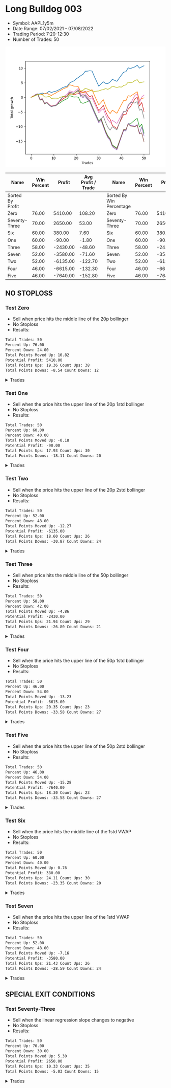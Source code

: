 # Long Bulldog 003 
- Symbol: AAPL1y5m
- Date Range: 07/02/2021 - 07/08/2022
- Trading Period: 7:20-12:30
- Number of Trades: 50

![Plot](LongBulldog003AAPL1y5m.png)

| Name | Win Percent | Profit | Avg Profit / Trade |     | Name | Win Percent | Profit | Avg Profit / Trade |
| ---- | ----------- | ------ | ------------------ | --- | ---- | ----------- | ------ | ------------------ |
| Sorted By <br> Profit | | | | | Sorted By <br> Win Percentage ||||
| Zero | 76.00 | 5410.00 | 108.20 |     | Zero | 76.00 | 5410.00 | 108.20 |
| Seventy-Three | 70.00 | 2650.00 | 53.00 |     | Seventy-Three | 70.00 | 2650.00 | 53.00 |
| Six | 60.00 | 380.00 | 7.60 |     | Six | 60.00 | 380.00 | 7.60 |
| One | 60.00 | -90.00 | -1.80 |     | One | 60.00 | -90.00 | -1.80 |
| Three | 58.00 | -2430.00 | -48.60 |     | Three | 58.00 | -2430.00 | -48.60 |
| Seven | 52.00 | -3580.00 | -71.60 |     | Seven | 52.00 | -3580.00 | -71.60 |
| Two | 52.00 | -6135.00 | -122.70 |     | Two | 52.00 | -6135.00 | -122.70 |
| Four | 46.00 | -6615.00 | -132.30 |     | Four | 46.00 | -6615.00 | -132.30 |
| Five | 46.00 | -7640.00 | -152.80 |     | Five | 46.00 | -7640.00 | -152.80 |

## NO STOPLOSS

### Test Zero
* Sell when price hits the middle line of the 20p bollinger
* No Stoploss
* Results:
```
Total Trades: 50
Percent Up: 76.00
Percent Down: 24.00
Total Points Moved Up: 10.82
Potential Profit: 5410.00
Total Points Ups: 19.36 Count Ups: 38
Total Points Downs: -8.54 Count Downs: 12
```

<details><summary>Trades</summary>

<code>In: 2021-07-12 10:50:00		Out: 2021-07-12 11:19:05		Total Position Time: 29:05		Total Move Up: 0.33		Total to Date: 0.33</code> <br />
<code>In: 2021-07-15 09:15:00		Out: 2021-07-15 09:40:20		Total Position Time: 25:20		Total Move Up: 0.52		Total to Date: 0.85</code> <br />
<code>In: 2021-07-16 12:05:00		Out: 2021-07-16 12:50:00		Total Position Time: 45:00		Total Move Up: 0.20		Total to Date: 1.05</code> <br />
<code>In: 2021-08-18 08:15:00		Out: 2021-08-18 09:19:20		Total Position Time: 64:20		Total Move Up: 0.18		Total to Date: 1.23</code> <br />
<code>In: 2021-08-26 12:15:00		Out: 2021-08-26 12:35:40		Total Position Time: 20:40		Total Move Up: 0.23		Total to Date: 1.46</code> <br />
<code>In: 2021-09-10 08:30:00		Out: 2021-09-10 10:00:10		Total Position Time: 90:10		Total Move Up: -0.23		Total to Date: 1.23</code> <br />
<code>In: 2021-09-13 10:45:00		Out: 2021-09-13 11:46:30		Total Position Time: 61:30		Total Move Up: 0.19		Total to Date: 1.42</code> <br />
<code>In: 2021-09-14 10:10:00		Out: 2021-09-14 10:52:50		Total Position Time: 42:50		Total Move Up: 0.69		Total to Date: 2.11</code> <br />
<code>In: 2021-09-14 11:10:00		Out: 2021-09-14 12:41:40		Total Position Time: 91:40		Total Move Up: -0.49		Total to Date: 1.62</code> <br />
<code>In: 2021-09-14 11:20:00		Out: 2021-09-14 12:41:40		Total Position Time: 81:40		Total Move Up: 0.31		Total to Date: 1.93</code> <br />
<code>In: 2021-09-14 11:25:00		Out: 2021-09-14 12:41:40		Total Position Time: 76:40		Total Move Up: 0.17		Total to Date: 2.10</code> <br />
<code>In: 2021-09-30 09:10:00		Out: 2021-09-30 10:05:05		Total Position Time: 55:05		Total Move Up: 0.35		Total to Date: 2.45</code> <br />
<code>In: 2021-10-21 09:10:00		Out: 2021-10-21 10:32:15		Total Position Time: 82:15		Total Move Up: 0.39		Total to Date: 2.84</code> <br />
<code>In: 2021-11-05 10:30:00		Out: 2021-11-05 11:05:50		Total Position Time: 35:50		Total Move Up: 0.50		Total to Date: 3.34</code> <br />
<code>In: 2021-11-08 09:05:00		Out: 2021-11-08 09:35:25		Total Position Time: 30:25		Total Move Up: 0.26		Total to Date: 3.60</code> <br />
<code>In: 2021-11-11 10:10:00		Out: 2021-11-11 11:08:50		Total Position Time: 58:50		Total Move Up: 0.17		Total to Date: 3.77</code> <br />
<code>In: 2021-12-29 07:20:00		Out: 2021-12-29 07:48:05		Total Position Time: 28:05		Total Move Up: 1.11		Total to Date: 4.88</code> <br />
<code>In: 2021-12-30 11:05:00		Out: 2021-12-30 11:44:40		Total Position Time: 39:40		Total Move Up: 0.42		Total to Date: 5.30</code> <br />
<code>In: 2021-12-30 11:10:00		Out: 2021-12-30 11:44:40		Total Position Time: 34:40		Total Move Up: 0.34		Total to Date: 5.64</code> <br />
<code>In: 2022-01-04 08:05:00		Out: 2022-01-04 09:22:50		Total Position Time: 77:50		Total Move Up: 0.69		Total to Date: 6.33</code> <br />
<code>In: 2022-01-04 08:25:00		Out: 2022-01-04 09:22:50		Total Position Time: 57:50		Total Move Up: 0.50		Total to Date: 6.83</code> <br />
<code>In: 2022-01-05 10:10:00		Out: 2022-01-05 11:02:20		Total Position Time: 52:20		Total Move Up: 0.60		Total to Date: 7.43</code> <br />
<code>In: 2022-01-05 11:45:00		Out: 2022-01-05 12:38:35		Total Position Time: 53:35		Total Move Up: 0.46		Total to Date: 7.89</code> <br />
<code>In: 2022-01-05 12:10:00		Out: 2022-01-05 12:38:35		Total Position Time: 28:35		Total Move Up: 1.05		Total to Date: 8.94</code> <br />
<code>In: 2022-01-13 09:20:00		Out: 2022-01-13 10:40:05		Total Position Time: 80:05		Total Move Up: 0.03		Total to Date: 8.97</code> <br />
<code>In: 2022-01-13 09:30:00		Out: 2022-01-13 10:40:05		Total Position Time: 70:05		Total Move Up: 0.16		Total to Date: 9.13</code> <br />
<code>In: 2022-01-19 07:50:00		Out: 2022-01-19 09:02:05		Total Position Time: 72:05		Total Move Up: -0.12		Total to Date: 9.01</code> <br />
<code>In: 2022-01-20 11:15:00		Out: 2022-01-20 12:50:00		Total Position Time: 95:00		Total Move Up: -1.83		Total to Date: 7.18</code> <br />
<code>In: 2022-01-20 11:30:00		Out: 2022-01-20 12:50:00		Total Position Time: 80:00		Total Move Up: -1.70		Total to Date: 5.48</code> <br />
<code>In: 2022-01-20 11:45:00		Out: 2022-01-20 12:50:00		Total Position Time: 65:00		Total Move Up: -1.68		Total to Date: 3.80</code> <br />
<code>In: 2022-01-26 12:10:00		Out: 2022-01-26 12:50:00		Total Position Time: 40:00		Total Move Up: 0.85		Total to Date: 4.65</code> <br />
<code>In: 2022-02-10 08:15:00		Out: 2022-02-10 08:46:30		Total Position Time: 31:30		Total Move Up: 0.67		Total to Date: 5.32</code> <br />
<code>In: 2022-02-10 09:50:00		Out: 2022-02-10 11:36:35		Total Position Time: 106:35		Total Move Up: -0.55		Total to Date: 4.77</code> <br />
<code>In: 2022-02-10 10:20:00		Out: 2022-02-10 11:36:35		Total Position Time: 76:35		Total Move Up: -0.06		Total to Date: 4.71</code> <br />
<code>In: 2022-02-10 10:35:00		Out: 2022-02-10 11:36:35		Total Position Time: 61:35		Total Move Up: 0.56		Total to Date: 5.27</code> <br />
<code>In: 2022-02-11 07:20:00		Out: 2022-02-11 07:36:35		Total Position Time: 16:35		Total Move Up: 0.89		Total to Date: 6.16</code> <br />
<code>In: 2022-02-11 10:40:00		Out: 2022-02-11 12:15:20		Total Position Time: 95:20		Total Move Up: -0.34		Total to Date: 5.82</code> <br />
<code>In: 2022-02-11 10:50:00		Out: 2022-02-11 12:15:20		Total Position Time: 85:20		Total Move Up: -0.34		Total to Date: 5.48</code> <br />
<code>In: 2022-02-14 11:00:00		Out: 2022-02-14 11:50:25		Total Position Time: 50:25		Total Move Up: 1.07		Total to Date: 6.55</code> <br />
<code>In: 2022-02-14 11:05:00		Out: 2022-02-14 11:50:25		Total Position Time: 45:25		Total Move Up: 1.06		Total to Date: 7.61</code> <br />
<code>In: 2022-02-14 11:10:00		Out: 2022-02-14 11:50:25		Total Position Time: 40:25		Total Move Up: 1.01		Total to Date: 8.62</code> <br />
<code>In: 2022-02-17 11:45:00		Out: 2022-02-17 12:45:50		Total Position Time: 60:50		Total Move Up: 0.16		Total to Date: 8.78</code> <br />
<code>In: 2022-02-22 11:10:00		Out: 2022-02-22 11:31:25		Total Position Time: 21:25		Total Move Up: 1.32		Total to Date: 10.10</code> <br />
<code>In: 2022-03-04 07:20:00		Out: 2022-03-04 08:45:35		Total Position Time: 85:35		Total Move Up: -0.23		Total to Date: 9.87</code> <br />
<code>In: 2022-03-11 08:35:00		Out: 2022-03-11 09:51:55		Total Position Time: 76:55		Total Move Up: 0.30		Total to Date: 10.17</code> <br />
<code>In: 2022-03-11 08:40:00		Out: 2022-03-11 09:51:55		Total Position Time: 71:55		Total Move Up: 0.28		Total to Date: 10.45</code> <br />
<code>In: 2022-03-30 12:25:00		Out: 2022-03-30 12:50:00		Total Position Time: 25:00		Total Move Up: 0.53		Total to Date: 10.98</code> <br />
<code>In: 2022-05-11 10:20:00		Out: 2022-05-11 11:44:35		Total Position Time: 84:35		Total Move Up: -0.97		Total to Date: 10.01</code> <br />
<code>In: 2022-05-19 10:15:00		Out: 2022-05-19 11:15:05		Total Position Time: 60:05		Total Move Up: 0.44		Total to Date: 10.45</code> <br />
<code>In: 2022-06-09 08:05:00		Out: 2022-06-09 08:42:30		Total Position Time: 37:30		Total Move Up: 0.37		Total to Date: 10.82</code> <br />


</details>

### Test One
* Sell when the price hits the upper line of the 20p 1std bollinger
* No Stoploss
* Results:
```
Total Trades: 50
Percent Up: 60.00
Percent Down: 40.00
Total Points Moved Up: -0.18
Potential Profit: -90.00
Total Points Ups: 17.93 Count Ups: 30
Total Points Downs: -18.11 Count Downs: 20
```

<details><summary>Trades</summary>

<code>In: 2021-07-12 10:50:00		Out: 2021-07-12 11:30:35		Total Position Time: 40:35		Total Move Up: 0.47		Total to Date: 0.47</code> <br />
<code>In: 2021-07-15 09:15:00		Out: 2021-07-15 11:20:25		Total Position Time: 125:25		Total Move Up: 0.29		Total to Date: 0.76</code> <br />
<code>In: 2021-07-16 12:05:00		Out: 2021-07-16 12:50:00		Total Position Time: 45:00		Total Move Up: 0.20		Total to Date: 0.96</code> <br />
<code>In: 2021-08-18 08:15:00		Out: 2021-08-18 11:30:55		Total Position Time: 195:55		Total Move Up: -0.08		Total to Date: 0.88</code> <br />
<code>In: 2021-08-26 12:15:00		Out: 2021-08-26 12:50:00		Total Position Time: 35:00		Total Move Up: 0.20		Total to Date: 1.08</code> <br />
<code>In: 2021-09-10 08:30:00		Out: 2021-09-10 10:20:15		Total Position Time: 110:15		Total Move Up: 0.19		Total to Date: 1.27</code> <br />
<code>In: 2021-09-13 10:45:00		Out: 2021-09-13 12:08:00		Total Position Time: 83:00		Total Move Up: 0.23		Total to Date: 1.50</code> <br />
<code>In: 2021-09-14 10:10:00		Out: 2021-09-14 12:45:30		Total Position Time: 155:30		Total Move Up: -0.55		Total to Date: 0.95</code> <br />
<code>In: 2021-09-14 11:10:00		Out: 2021-09-14 12:45:30		Total Position Time: 95:30		Total Move Up: -0.31		Total to Date: 0.64</code> <br />
<code>In: 2021-09-14 11:20:00		Out: 2021-09-14 12:45:30		Total Position Time: 85:30		Total Move Up: 0.49		Total to Date: 1.13</code> <br />
<code>In: 2021-09-14 11:25:00		Out: 2021-09-14 12:45:30		Total Position Time: 80:30		Total Move Up: 0.35		Total to Date: 1.48</code> <br />
<code>In: 2021-09-30 09:10:00		Out: 2021-09-30 10:15:50		Total Position Time: 65:50		Total Move Up: 0.52		Total to Date: 2.00</code> <br />
<code>In: 2021-10-21 09:10:00		Out: 2021-10-21 11:16:45		Total Position Time: 126:45		Total Move Up: 0.34		Total to Date: 2.34</code> <br />
<code>In: 2021-11-05 10:30:00		Out: 2021-11-05 11:47:25		Total Position Time: 77:25		Total Move Up: 0.49		Total to Date: 2.83</code> <br />
<code>In: 2021-11-08 09:05:00		Out: 2021-11-08 10:01:15		Total Position Time: 56:15		Total Move Up: 0.34		Total to Date: 3.17</code> <br />
<code>In: 2021-11-11 10:10:00		Out: 2021-11-11 11:10:50		Total Position Time: 60:50		Total Move Up: 0.28		Total to Date: 3.45</code> <br />
<code>In: 2021-12-29 07:20:00		Out: 2021-12-29 10:00:40		Total Position Time: 160:40		Total Move Up: 0.86		Total to Date: 4.31</code> <br />
<code>In: 2021-12-30 11:05:00		Out: 2021-12-30 12:50:00		Total Position Time: 105:00		Total Move Up: -0.20		Total to Date: 4.11</code> <br />
<code>In: 2021-12-30 11:10:00		Out: 2021-12-30 12:50:00		Total Position Time: 100:00		Total Move Up: -0.28		Total to Date: 3.83</code> <br />
<code>In: 2022-01-04 08:05:00		Out: 2022-01-04 11:21:00		Total Position Time: 196:00		Total Move Up: -0.03		Total to Date: 3.80</code> <br />
<code>In: 2022-01-04 08:25:00		Out: 2022-01-04 11:21:00		Total Position Time: 176:00		Total Move Up: -0.22		Total to Date: 3.58</code> <br />
<code>In: 2022-01-05 10:10:00		Out: 2022-01-05 12:50:00		Total Position Time: 160:00		Total Move Up: -1.80		Total to Date: 1.78</code> <br />
<code>In: 2022-01-05 11:45:00		Out: 2022-01-05 12:50:00		Total Position Time: 65:00		Total Move Up: -0.30		Total to Date: 1.48</code> <br />
<code>In: 2022-01-05 12:10:00		Out: 2022-01-05 12:50:00		Total Position Time: 40:00		Total Move Up: 0.29		Total to Date: 1.77</code> <br />
<code>In: 2022-01-13 09:20:00		Out: 2022-01-13 10:55:05		Total Position Time: 95:05		Total Move Up: 0.17		Total to Date: 1.94</code> <br />
<code>In: 2022-01-13 09:30:00		Out: 2022-01-13 10:55:05		Total Position Time: 85:05		Total Move Up: 0.30		Total to Date: 2.24</code> <br />
<code>In: 2022-01-19 07:50:00		Out: 2022-01-19 09:12:10		Total Position Time: 82:10		Total Move Up: 0.38		Total to Date: 2.62</code> <br />
<code>In: 2022-01-20 11:15:00		Out: 2022-01-20 12:50:00		Total Position Time: 95:00		Total Move Up: -1.83		Total to Date: 0.79</code> <br />
<code>In: 2022-01-20 11:30:00		Out: 2022-01-20 12:50:00		Total Position Time: 80:00		Total Move Up: -1.70		Total to Date: -0.91</code> <br />
<code>In: 2022-01-20 11:45:00		Out: 2022-01-20 12:50:00		Total Position Time: 65:00		Total Move Up: -1.68		Total to Date: -2.59</code> <br />
<code>In: 2022-01-26 12:10:00		Out: 2022-01-26 12:50:00		Total Position Time: 40:00		Total Move Up: 0.85		Total to Date: -1.74</code> <br />
<code>In: 2022-02-10 08:15:00		Out: 2022-02-10 08:56:40		Total Position Time: 41:40		Total Move Up: 0.95		Total to Date: -0.79</code> <br />
<code>In: 2022-02-10 09:50:00		Out: 2022-02-10 12:50:00		Total Position Time: 180:00		Total Move Up: -2.13		Total to Date: -2.92</code> <br />
<code>In: 2022-02-10 10:20:00		Out: 2022-02-10 12:50:00		Total Position Time: 150:00		Total Move Up: -1.64		Total to Date: -4.56</code> <br />
<code>In: 2022-02-10 10:35:00		Out: 2022-02-10 12:50:00		Total Position Time: 135:00		Total Move Up: -1.02		Total to Date: -5.58</code> <br />
<code>In: 2022-02-11 07:20:00		Out: 2022-02-11 07:40:10		Total Position Time: 20:10		Total Move Up: 1.18		Total to Date: -4.40</code> <br />
<code>In: 2022-02-11 10:40:00		Out: 2022-02-11 12:50:00		Total Position Time: 130:00		Total Move Up: -0.53		Total to Date: -4.93</code> <br />
<code>In: 2022-02-11 10:50:00		Out: 2022-02-11 12:50:00		Total Position Time: 120:00		Total Move Up: -0.53		Total to Date: -5.46</code> <br />
<code>In: 2022-02-14 11:00:00		Out: 2022-02-14 12:13:25		Total Position Time: 73:25		Total Move Up: 1.49		Total to Date: -3.97</code> <br />
<code>In: 2022-02-14 11:05:00		Out: 2022-02-14 12:13:25		Total Position Time: 68:25		Total Move Up: 1.48		Total to Date: -2.49</code> <br />
<code>In: 2022-02-14 11:10:00		Out: 2022-02-14 12:13:25		Total Position Time: 63:25		Total Move Up: 1.43		Total to Date: -1.06</code> <br />
<code>In: 2022-02-17 11:45:00		Out: 2022-02-17 12:50:00		Total Position Time: 65:00		Total Move Up: -0.11		Total to Date: -1.17</code> <br />
<code>In: 2022-02-22 11:10:00		Out: 2022-02-22 11:50:05		Total Position Time: 40:05		Total Move Up: 1.73		Total to Date: 0.56</code> <br />
<code>In: 2022-03-04 07:20:00		Out: 2022-03-04 09:09:35		Total Position Time: 109:35		Total Move Up: -0.18		Total to Date: 0.38</code> <br />
<code>In: 2022-03-11 08:35:00		Out: 2022-03-11 10:02:25		Total Position Time: 87:25		Total Move Up: 0.52		Total to Date: 0.90</code> <br />
<code>In: 2022-03-11 08:40:00		Out: 2022-03-11 10:02:25		Total Position Time: 82:25		Total Move Up: 0.50		Total to Date: 1.40</code> <br />
<code>In: 2022-03-30 12:25:00		Out: 2022-03-30 12:50:00		Total Position Time: 25:00		Total Move Up: 0.53		Total to Date: 1.93</code> <br />
<code>In: 2022-05-11 10:20:00		Out: 2022-05-11 12:50:00		Total Position Time: 150:00		Total Move Up: -2.99		Total to Date: -1.06</code> <br />
<code>In: 2022-05-19 10:15:00		Out: 2022-05-19 11:31:40		Total Position Time: 76:40		Total Move Up: 0.66		Total to Date: -0.40</code> <br />
<code>In: 2022-06-09 08:05:00		Out: 2022-06-09 09:51:40		Total Position Time: 106:40		Total Move Up: 0.22		Total to Date: -0.18</code> <br />


</details>

### Test Two
* Sell when the price hits the upper line of the 20p 2std bollinger
* No Stoploss
* Results:
```
Total Trades: 50
Percent Up: 52.00
Percent Down: 48.00
Total Points Moved Up: -12.27
Potential Profit: -6135.00
Total Points Ups: 18.60 Count Ups: 26
Total Points Downs: -30.87 Count Downs: 24
```

<details><summary>Trades</summary>

<code>In: 2021-07-12 10:50:00		Out: 2021-07-12 12:50:00		Total Position Time: 120:00		Total Move Up: 0.28		Total to Date: 0.28</code> <br />
<code>In: 2021-07-15 09:15:00		Out: 2021-07-15 12:00:45		Total Position Time: 165:45		Total Move Up: 0.43		Total to Date: 0.71</code> <br />
<code>In: 2021-07-16 12:05:00		Out: 2021-07-16 12:50:00		Total Position Time: 45:00		Total Move Up: 0.20		Total to Date: 0.91</code> <br />
<code>In: 2021-08-18 08:15:00		Out: 2021-08-18 12:50:00		Total Position Time: 275:00		Total Move Up: -1.86		Total to Date: -0.95</code> <br />
<code>In: 2021-08-26 12:15:00		Out: 2021-08-26 12:50:00		Total Position Time: 35:00		Total Move Up: 0.20		Total to Date: -0.75</code> <br />
<code>In: 2021-09-10 08:30:00		Out: 2021-09-10 12:50:00		Total Position Time: 260:00		Total Move Up: -1.50		Total to Date: -2.25</code> <br />
<code>In: 2021-09-13 10:45:00		Out: 2021-09-13 12:08:45		Total Position Time: 83:45		Total Move Up: 0.37		Total to Date: -1.88</code> <br />
<code>In: 2021-09-14 10:10:00		Out: 2021-09-14 12:50:00		Total Position Time: 160:00		Total Move Up: -0.79		Total to Date: -2.67</code> <br />
<code>In: 2021-09-14 11:10:00		Out: 2021-09-14 12:50:00		Total Position Time: 100:00		Total Move Up: -0.55		Total to Date: -3.22</code> <br />
<code>In: 2021-09-14 11:20:00		Out: 2021-09-14 12:50:00		Total Position Time: 90:00		Total Move Up: 0.25		Total to Date: -2.97</code> <br />
<code>In: 2021-09-14 11:25:00		Out: 2021-09-14 12:50:00		Total Position Time: 85:00		Total Move Up: 0.11		Total to Date: -2.86</code> <br />
<code>In: 2021-09-30 09:10:00		Out: 2021-09-30 10:54:30		Total Position Time: 104:30		Total Move Up: 0.62		Total to Date: -2.24</code> <br />
<code>In: 2021-10-21 09:10:00		Out: 2021-10-21 11:26:10		Total Position Time: 136:10		Total Move Up: 0.42		Total to Date: -1.82</code> <br />
<code>In: 2021-11-05 10:30:00		Out: 2021-11-05 12:09:00		Total Position Time: 99:00		Total Move Up: 0.60		Total to Date: -1.22</code> <br />
<code>In: 2021-11-08 09:05:00		Out: 2021-11-08 10:07:55		Total Position Time: 62:55		Total Move Up: 0.40		Total to Date: -0.82</code> <br />
<code>In: 2021-11-11 10:10:00		Out: 2021-11-11 11:35:10		Total Position Time: 85:10		Total Move Up: 0.37		Total to Date: -0.45</code> <br />
<code>In: 2021-12-29 07:20:00		Out: 2021-12-29 11:26:40		Total Position Time: 246:40		Total Move Up: 1.02		Total to Date: 0.57</code> <br />
<code>In: 2021-12-30 11:05:00		Out: 2021-12-30 12:50:00		Total Position Time: 105:00		Total Move Up: -0.20		Total to Date: 0.37</code> <br />
<code>In: 2021-12-30 11:10:00		Out: 2021-12-30 12:50:00		Total Position Time: 100:00		Total Move Up: -0.28		Total to Date: 0.09</code> <br />
<code>In: 2022-01-04 08:05:00		Out: 2022-01-04 11:32:10		Total Position Time: 207:10		Total Move Up: 0.07		Total to Date: 0.16</code> <br />
<code>In: 2022-01-04 08:25:00		Out: 2022-01-04 11:32:10		Total Position Time: 187:10		Total Move Up: -0.12		Total to Date: 0.04</code> <br />
<code>In: 2022-01-05 10:10:00		Out: 2022-01-05 12:50:00		Total Position Time: 160:00		Total Move Up: -1.80		Total to Date: -1.76</code> <br />
<code>In: 2022-01-05 11:45:00		Out: 2022-01-05 12:50:00		Total Position Time: 65:00		Total Move Up: -0.30		Total to Date: -2.06</code> <br />
<code>In: 2022-01-05 12:10:00		Out: 2022-01-05 12:50:00		Total Position Time: 40:00		Total Move Up: 0.29		Total to Date: -1.77</code> <br />
<code>In: 2022-01-13 09:20:00		Out: 2022-01-13 11:01:30		Total Position Time: 101:30		Total Move Up: 0.30		Total to Date: -1.47</code> <br />
<code>In: 2022-01-13 09:30:00		Out: 2022-01-13 11:01:30		Total Position Time: 91:30		Total Move Up: 0.43		Total to Date: -1.04</code> <br />
<code>In: 2022-01-19 07:50:00		Out: 2022-01-19 12:50:00		Total Position Time: 300:00		Total Move Up: -1.85		Total to Date: -2.89</code> <br />
<code>In: 2022-01-20 11:15:00		Out: 2022-01-20 12:50:00		Total Position Time: 95:00		Total Move Up: -1.83		Total to Date: -4.72</code> <br />
<code>In: 2022-01-20 11:30:00		Out: 2022-01-20 12:50:00		Total Position Time: 80:00		Total Move Up: -1.70		Total to Date: -6.42</code> <br />
<code>In: 2022-01-20 11:45:00		Out: 2022-01-20 12:50:00		Total Position Time: 65:00		Total Move Up: -1.68		Total to Date: -8.10</code> <br />
<code>In: 2022-01-26 12:10:00		Out: 2022-01-26 12:50:00		Total Position Time: 40:00		Total Move Up: 0.85		Total to Date: -7.25</code> <br />
<code>In: 2022-02-10 08:15:00		Out: 2022-02-10 12:50:00		Total Position Time: 275:00		Total Move Up: -2.15		Total to Date: -9.40</code> <br />
<code>In: 2022-02-10 09:50:00		Out: 2022-02-10 12:50:00		Total Position Time: 180:00		Total Move Up: -2.13		Total to Date: -11.53</code> <br />
<code>In: 2022-02-10 10:20:00		Out: 2022-02-10 12:50:00		Total Position Time: 150:00		Total Move Up: -1.64		Total to Date: -13.17</code> <br />
<code>In: 2022-02-10 10:35:00		Out: 2022-02-10 12:50:00		Total Position Time: 135:00		Total Move Up: -1.02		Total to Date: -14.19</code> <br />
<code>In: 2022-02-11 07:20:00		Out: 2022-02-11 12:50:00		Total Position Time: 330:00		Total Move Up: -2.14		Total to Date: -16.33</code> <br />
<code>In: 2022-02-11 10:40:00		Out: 2022-02-11 12:50:00		Total Position Time: 130:00		Total Move Up: -0.53		Total to Date: -16.86</code> <br />
<code>In: 2022-02-11 10:50:00		Out: 2022-02-11 12:50:00		Total Position Time: 120:00		Total Move Up: -0.53		Total to Date: -17.39</code> <br />
<code>In: 2022-02-14 11:00:00		Out: 2022-02-14 12:24:00		Total Position Time: 84:00		Total Move Up: 2.12		Total to Date: -15.27</code> <br />
<code>In: 2022-02-14 11:05:00		Out: 2022-02-14 12:24:00		Total Position Time: 79:00		Total Move Up: 2.11		Total to Date: -13.16</code> <br />
<code>In: 2022-02-14 11:10:00		Out: 2022-02-14 12:24:00		Total Position Time: 74:00		Total Move Up: 2.06		Total to Date: -11.10</code> <br />
<code>In: 2022-02-17 11:45:00		Out: 2022-02-17 12:50:00		Total Position Time: 65:00		Total Move Up: -0.11		Total to Date: -11.21</code> <br />
<code>In: 2022-02-22 11:10:00		Out: 2022-02-22 11:57:40		Total Position Time: 47:40		Total Move Up: 2.16		Total to Date: -9.05</code> <br />
<code>In: 2022-03-04 07:20:00		Out: 2022-03-04 09:11:05		Total Position Time: 111:05		Total Move Up: -0.06		Total to Date: -9.11</code> <br />
<code>In: 2022-03-11 08:35:00		Out: 2022-03-11 10:05:40		Total Position Time: 90:40		Total Move Up: 0.70		Total to Date: -8.41</code> <br />
<code>In: 2022-03-11 08:40:00		Out: 2022-03-11 10:05:40		Total Position Time: 85:40		Total Move Up: 0.68		Total to Date: -7.73</code> <br />
<code>In: 2022-03-30 12:25:00		Out: 2022-03-30 12:50:00		Total Position Time: 25:00		Total Move Up: 0.53		Total to Date: -7.20</code> <br />
<code>In: 2022-05-11 10:20:00		Out: 2022-05-11 12:50:00		Total Position Time: 150:00		Total Move Up: -2.99		Total to Date: -10.19</code> <br />
<code>In: 2022-05-19 10:15:00		Out: 2022-05-19 11:37:40		Total Position Time: 82:40		Total Move Up: 1.03		Total to Date: -9.16</code> <br />
<code>In: 2022-06-09 08:05:00		Out: 2022-06-09 12:50:00		Total Position Time: 285:00		Total Move Up: -3.11		Total to Date: -12.27</code> <br />


</details>

### Test Three
* Sell when price hits the middle line of the 50p bollinger
* No Stoploss
* Results:
```
Total Trades: 50
Percent Up: 58.00
Percent Down: 42.00
Total Points Moved Up: -4.86
Potential Profit: -2430.00
Total Points Ups: 21.94 Count Ups: 29
Total Points Downs: -26.80 Count Downs: 21
```

<details><summary>Trades</summary>

<code>In: 2021-07-12 10:50:00		Out: 2021-07-12 11:30:35		Total Position Time: 40:35		Total Move Up: 0.47		Total to Date: 0.47</code> <br />
<code>In: 2021-07-15 09:15:00		Out: 2021-07-15 11:57:05		Total Position Time: 162:05		Total Move Up: 0.30		Total to Date: 0.77</code> <br />
<code>In: 2021-07-16 12:05:00		Out: 2021-07-16 12:50:00		Total Position Time: 45:00		Total Move Up: 0.20		Total to Date: 0.97</code> <br />
<code>In: 2021-08-18 08:15:00		Out: 2021-08-18 12:50:00		Total Position Time: 275:00		Total Move Up: -1.86		Total to Date: -0.89</code> <br />
<code>In: 2021-08-26 12:15:00		Out: 2021-08-26 12:50:00		Total Position Time: 35:00		Total Move Up: 0.20		Total to Date: -0.69</code> <br />
<code>In: 2021-09-10 08:30:00		Out: 2021-09-10 12:50:00		Total Position Time: 260:00		Total Move Up: -1.50		Total to Date: -2.19</code> <br />
<code>In: 2021-09-13 10:45:00		Out: 2021-09-13 12:10:20		Total Position Time: 85:20		Total Move Up: 0.54		Total to Date: -1.65</code> <br />
<code>In: 2021-09-14 10:10:00		Out: 2021-09-14 12:50:00		Total Position Time: 160:00		Total Move Up: -0.79		Total to Date: -2.44</code> <br />
<code>In: 2021-09-14 11:10:00		Out: 2021-09-14 12:50:00		Total Position Time: 100:00		Total Move Up: -0.55		Total to Date: -2.99</code> <br />
<code>In: 2021-09-14 11:20:00		Out: 2021-09-14 12:50:00		Total Position Time: 90:00		Total Move Up: 0.25		Total to Date: -2.74</code> <br />
<code>In: 2021-09-14 11:25:00		Out: 2021-09-14 12:50:00		Total Position Time: 85:00		Total Move Up: 0.11		Total to Date: -2.63</code> <br />
<code>In: 2021-09-30 09:10:00		Out: 2021-09-30 11:00:45		Total Position Time: 110:45		Total Move Up: 0.78		Total to Date: -1.85</code> <br />
<code>In: 2021-10-21 09:10:00		Out: 2021-10-21 11:32:50		Total Position Time: 142:50		Total Move Up: 0.62		Total to Date: -1.23</code> <br />
<code>In: 2021-11-05 10:30:00		Out: 2021-11-05 12:13:40		Total Position Time: 103:40		Total Move Up: 0.62		Total to Date: -0.61</code> <br />
<code>In: 2021-11-08 09:05:00		Out: 2021-11-08 10:12:05		Total Position Time: 67:05		Total Move Up: 0.50		Total to Date: -0.11</code> <br />
<code>In: 2021-11-11 10:10:00		Out: 2021-11-11 11:35:20		Total Position Time: 85:20		Total Move Up: 0.40		Total to Date: 0.29</code> <br />
<code>In: 2021-12-29 07:20:00		Out: 2021-12-29 07:43:25		Total Position Time: 23:25		Total Move Up: 1.06		Total to Date: 1.35</code> <br />
<code>In: 2021-12-30 11:05:00		Out: 2021-12-30 12:50:00		Total Position Time: 105:00		Total Move Up: -0.20		Total to Date: 1.15</code> <br />
<code>In: 2021-12-30 11:10:00		Out: 2021-12-30 12:50:00		Total Position Time: 100:00		Total Move Up: -0.28		Total to Date: 0.87</code> <br />
<code>In: 2022-01-04 08:05:00		Out: 2022-01-04 11:46:50		Total Position Time: 221:50		Total Move Up: 0.28		Total to Date: 1.15</code> <br />
<code>In: 2022-01-04 08:25:00		Out: 2022-01-04 11:46:50		Total Position Time: 201:50		Total Move Up: 0.09		Total to Date: 1.24</code> <br />
<code>In: 2022-01-05 10:10:00		Out: 2022-01-05 11:02:30		Total Position Time: 52:30		Total Move Up: 0.81		Total to Date: 2.05</code> <br />
<code>In: 2022-01-05 11:45:00		Out: 2022-01-05 12:50:00		Total Position Time: 65:00		Total Move Up: -0.30		Total to Date: 1.75</code> <br />
<code>In: 2022-01-05 12:10:00		Out: 2022-01-05 12:50:00		Total Position Time: 40:00		Total Move Up: 0.29		Total to Date: 2.04</code> <br />
<code>In: 2022-01-13 09:20:00		Out: 2022-01-13 12:50:00		Total Position Time: 210:00		Total Move Up: -1.02		Total to Date: 1.02</code> <br />
<code>In: 2022-01-13 09:30:00		Out: 2022-01-13 12:50:00		Total Position Time: 200:00		Total Move Up: -0.89		Total to Date: 0.13</code> <br />
<code>In: 2022-01-19 07:50:00		Out: 2022-01-19 10:11:35		Total Position Time: 141:35		Total Move Up: 0.50		Total to Date: 0.63</code> <br />
<code>In: 2022-01-20 11:15:00		Out: 2022-01-20 12:50:00		Total Position Time: 95:00		Total Move Up: -1.83		Total to Date: -1.20</code> <br />
<code>In: 2022-01-20 11:30:00		Out: 2022-01-20 12:50:00		Total Position Time: 80:00		Total Move Up: -1.70		Total to Date: -2.90</code> <br />
<code>In: 2022-01-20 11:45:00		Out: 2022-01-20 12:50:00		Total Position Time: 65:00		Total Move Up: -1.68		Total to Date: -4.58</code> <br />
<code>In: 2022-01-26 12:10:00		Out: 2022-01-26 12:50:00		Total Position Time: 40:00		Total Move Up: 0.85		Total to Date: -3.73</code> <br />
<code>In: 2022-02-10 08:15:00		Out: 2022-02-10 09:23:25		Total Position Time: 68:25		Total Move Up: 1.02		Total to Date: -2.71</code> <br />
<code>In: 2022-02-10 09:50:00		Out: 2022-02-10 12:50:00		Total Position Time: 180:00		Total Move Up: -2.13		Total to Date: -4.84</code> <br />
<code>In: 2022-02-10 10:20:00		Out: 2022-02-10 12:50:00		Total Position Time: 150:00		Total Move Up: -1.64		Total to Date: -6.48</code> <br />
<code>In: 2022-02-10 10:35:00		Out: 2022-02-10 12:50:00		Total Position Time: 135:00		Total Move Up: -1.02		Total to Date: -7.50</code> <br />
<code>In: 2022-02-11 07:20:00		Out: 2022-02-11 12:50:00		Total Position Time: 330:00		Total Move Up: -2.14		Total to Date: -9.64</code> <br />
<code>In: 2022-02-11 10:40:00		Out: 2022-02-11 12:50:00		Total Position Time: 130:00		Total Move Up: -0.53		Total to Date: -10.17</code> <br />
<code>In: 2022-02-11 10:50:00		Out: 2022-02-11 12:50:00		Total Position Time: 120:00		Total Move Up: -0.53		Total to Date: -10.70</code> <br />
<code>In: 2022-02-14 11:00:00		Out: 2022-02-14 11:51:40		Total Position Time: 51:40		Total Move Up: 1.65		Total to Date: -9.05</code> <br />
<code>In: 2022-02-14 11:05:00		Out: 2022-02-14 11:51:40		Total Position Time: 46:40		Total Move Up: 1.64		Total to Date: -7.41</code> <br />
<code>In: 2022-02-14 11:10:00		Out: 2022-02-14 11:51:40		Total Position Time: 41:40		Total Move Up: 1.59		Total to Date: -5.82</code> <br />
<code>In: 2022-02-17 11:45:00		Out: 2022-02-17 12:50:00		Total Position Time: 65:00		Total Move Up: -0.11		Total to Date: -5.93</code> <br />
<code>In: 2022-02-22 11:10:00		Out: 2022-02-22 11:50:15		Total Position Time: 40:15		Total Move Up: 1.91		Total to Date: -4.02</code> <br />
<code>In: 2022-03-04 07:20:00		Out: 2022-03-04 09:57:55		Total Position Time: 157:55		Total Move Up: 0.79		Total to Date: -3.23</code> <br />
<code>In: 2022-03-11 08:35:00		Out: 2022-03-11 10:26:00		Total Position Time: 111:00		Total Move Up: 1.37		Total to Date: -1.86</code> <br />
<code>In: 2022-03-11 08:40:00		Out: 2022-03-11 10:26:00		Total Position Time: 106:00		Total Move Up: 1.35		Total to Date: -0.51</code> <br />
<code>In: 2022-03-30 12:25:00		Out: 2022-03-30 12:50:00		Total Position Time: 25:00		Total Move Up: 0.53		Total to Date: 0.02</code> <br />
<code>In: 2022-05-11 10:20:00		Out: 2022-05-11 12:50:00		Total Position Time: 150:00		Total Move Up: -2.99		Total to Date: -2.97</code> <br />
<code>In: 2022-05-19 10:15:00		Out: 2022-05-19 11:37:50		Total Position Time: 82:50		Total Move Up: 1.22		Total to Date: -1.75</code> <br />
<code>In: 2022-06-09 08:05:00		Out: 2022-06-09 12:50:00		Total Position Time: 285:00		Total Move Up: -3.11		Total to Date: -4.86</code> <br />


</details>

### Test Four
* Sell when the price hits the upper line of the 50p 1std bollinger
* No Stoploss
* Results:
```
Total Trades: 50
Percent Up: 46.00
Percent Down: 54.00
Total Points Moved Up: -13.23
Potential Profit: -6615.00
Total Points Ups: 20.35 Count Ups: 23
Total Points Downs: -33.58 Count Downs: 27
```

<details><summary>Trades</summary>

<code>In: 2021-07-12 10:50:00		Out: 2021-07-12 12:50:00		Total Position Time: 120:00		Total Move Up: 0.28		Total to Date: 0.28</code> <br />
<code>In: 2021-07-15 09:15:00		Out: 2021-07-15 12:30:35		Total Position Time: 195:35		Total Move Up: 0.59		Total to Date: 0.87</code> <br />
<code>In: 2021-07-16 12:05:00		Out: 2021-07-16 12:50:00		Total Position Time: 45:00		Total Move Up: 0.20		Total to Date: 1.07</code> <br />
<code>In: 2021-08-18 08:15:00		Out: 2021-08-18 12:50:00		Total Position Time: 275:00		Total Move Up: -1.86		Total to Date: -0.79</code> <br />
<code>In: 2021-08-26 12:15:00		Out: 2021-08-26 12:50:00		Total Position Time: 35:00		Total Move Up: 0.20		Total to Date: -0.59</code> <br />
<code>In: 2021-09-10 08:30:00		Out: 2021-09-10 12:50:00		Total Position Time: 260:00		Total Move Up: -1.50		Total to Date: -2.09</code> <br />
<code>In: 2021-09-13 10:45:00		Out: 2021-09-13 12:50:00		Total Position Time: 125:00		Total Move Up: 0.22		Total to Date: -1.87</code> <br />
<code>In: 2021-09-14 10:10:00		Out: 2021-09-14 12:50:00		Total Position Time: 160:00		Total Move Up: -0.79		Total to Date: -2.66</code> <br />
<code>In: 2021-09-14 11:10:00		Out: 2021-09-14 12:50:00		Total Position Time: 100:00		Total Move Up: -0.55		Total to Date: -3.21</code> <br />
<code>In: 2021-09-14 11:20:00		Out: 2021-09-14 12:50:00		Total Position Time: 90:00		Total Move Up: 0.25		Total to Date: -2.96</code> <br />
<code>In: 2021-09-14 11:25:00		Out: 2021-09-14 12:50:00		Total Position Time: 85:00		Total Move Up: 0.11		Total to Date: -2.85</code> <br />
<code>In: 2021-09-30 09:10:00		Out: 2021-09-30 11:33:10		Total Position Time: 143:10		Total Move Up: 1.14		Total to Date: -1.71</code> <br />
<code>In: 2021-10-21 09:10:00		Out: 2021-10-21 12:01:20		Total Position Time: 171:20		Total Move Up: 0.94		Total to Date: -0.77</code> <br />
<code>In: 2021-11-05 10:30:00		Out: 2021-11-05 12:31:45		Total Position Time: 121:45		Total Move Up: 0.84		Total to Date: 0.07</code> <br />
<code>In: 2021-11-08 09:05:00		Out: 2021-11-08 12:50:00		Total Position Time: 225:00		Total Move Up: 0.10		Total to Date: 0.17</code> <br />
<code>In: 2021-11-11 10:10:00		Out: 2021-11-11 12:50:00		Total Position Time: 160:00		Total Move Up: 0.24		Total to Date: 0.41</code> <br />
<code>In: 2021-12-29 07:20:00		Out: 2021-12-29 07:54:55		Total Position Time: 34:55		Total Move Up: 1.41		Total to Date: 1.82</code> <br />
<code>In: 2021-12-30 11:05:00		Out: 2021-12-30 12:50:00		Total Position Time: 105:00		Total Move Up: -0.20		Total to Date: 1.62</code> <br />
<code>In: 2021-12-30 11:10:00		Out: 2021-12-30 12:50:00		Total Position Time: 100:00		Total Move Up: -0.28		Total to Date: 1.34</code> <br />
<code>In: 2022-01-04 08:05:00		Out: 2022-01-04 12:05:05		Total Position Time: 240:05		Total Move Up: 0.46		Total to Date: 1.80</code> <br />
<code>In: 2022-01-04 08:25:00		Out: 2022-01-04 12:05:05		Total Position Time: 220:05		Total Move Up: 0.27		Total to Date: 2.07</code> <br />
<code>In: 2022-01-05 10:10:00		Out: 2022-01-05 12:50:00		Total Position Time: 160:00		Total Move Up: -1.80		Total to Date: 0.27</code> <br />
<code>In: 2022-01-05 11:45:00		Out: 2022-01-05 12:50:00		Total Position Time: 65:00		Total Move Up: -0.30		Total to Date: -0.03</code> <br />
<code>In: 2022-01-05 12:10:00		Out: 2022-01-05 12:50:00		Total Position Time: 40:00		Total Move Up: 0.29		Total to Date: 0.26</code> <br />
<code>In: 2022-01-13 09:20:00		Out: 2022-01-13 12:50:00		Total Position Time: 210:00		Total Move Up: -1.02		Total to Date: -0.76</code> <br />
<code>In: 2022-01-13 09:30:00		Out: 2022-01-13 12:50:00		Total Position Time: 200:00		Total Move Up: -0.89		Total to Date: -1.65</code> <br />
<code>In: 2022-01-19 07:50:00		Out: 2022-01-19 12:50:00		Total Position Time: 300:00		Total Move Up: -1.85		Total to Date: -3.50</code> <br />
<code>In: 2022-01-20 11:15:00		Out: 2022-01-20 12:50:00		Total Position Time: 95:00		Total Move Up: -1.83		Total to Date: -5.33</code> <br />
<code>In: 2022-01-20 11:30:00		Out: 2022-01-20 12:50:00		Total Position Time: 80:00		Total Move Up: -1.70		Total to Date: -7.03</code> <br />
<code>In: 2022-01-20 11:45:00		Out: 2022-01-20 12:50:00		Total Position Time: 65:00		Total Move Up: -1.68		Total to Date: -8.71</code> <br />
<code>In: 2022-01-26 12:10:00		Out: 2022-01-26 12:50:00		Total Position Time: 40:00		Total Move Up: 0.85		Total to Date: -7.86</code> <br />
<code>In: 2022-02-10 08:15:00		Out: 2022-02-10 12:50:00		Total Position Time: 275:00		Total Move Up: -2.15		Total to Date: -10.01</code> <br />
<code>In: 2022-02-10 09:50:00		Out: 2022-02-10 12:50:00		Total Position Time: 180:00		Total Move Up: -2.13		Total to Date: -12.14</code> <br />
<code>In: 2022-02-10 10:20:00		Out: 2022-02-10 12:50:00		Total Position Time: 150:00		Total Move Up: -1.64		Total to Date: -13.78</code> <br />
<code>In: 2022-02-10 10:35:00		Out: 2022-02-10 12:50:00		Total Position Time: 135:00		Total Move Up: -1.02		Total to Date: -14.80</code> <br />
<code>In: 2022-02-11 07:20:00		Out: 2022-02-11 12:50:00		Total Position Time: 330:00		Total Move Up: -2.14		Total to Date: -16.94</code> <br />
<code>In: 2022-02-11 10:40:00		Out: 2022-02-11 12:50:00		Total Position Time: 130:00		Total Move Up: -0.53		Total to Date: -17.47</code> <br />
<code>In: 2022-02-11 10:50:00		Out: 2022-02-11 12:50:00		Total Position Time: 120:00		Total Move Up: -0.53		Total to Date: -18.00</code> <br />
<code>In: 2022-02-14 11:00:00		Out: 2022-02-14 12:50:00		Total Position Time: 110:00		Total Move Up: 2.23		Total to Date: -15.77</code> <br />
<code>In: 2022-02-14 11:05:00		Out: 2022-02-14 12:50:00		Total Position Time: 105:00		Total Move Up: 2.22		Total to Date: -13.55</code> <br />
<code>In: 2022-02-14 11:10:00		Out: 2022-02-14 12:50:00		Total Position Time: 100:00		Total Move Up: 2.17		Total to Date: -11.38</code> <br />
<code>In: 2022-02-17 11:45:00		Out: 2022-02-17 12:50:00		Total Position Time: 65:00		Total Move Up: -0.11		Total to Date: -11.49</code> <br />
<code>In: 2022-02-22 11:10:00		Out: 2022-02-22 12:02:30		Total Position Time: 52:30		Total Move Up: 2.58		Total to Date: -8.91</code> <br />
<code>In: 2022-03-04 07:20:00		Out: 2022-03-04 12:50:00		Total Position Time: 330:00		Total Move Up: -0.70		Total to Date: -9.61</code> <br />
<code>In: 2022-03-11 08:35:00		Out: 2022-03-11 12:50:00		Total Position Time: 255:00		Total Move Up: -0.13		Total to Date: -9.74</code> <br />
<code>In: 2022-03-11 08:40:00		Out: 2022-03-11 12:50:00		Total Position Time: 250:00		Total Move Up: -0.15		Total to Date: -9.89</code> <br />
<code>In: 2022-03-30 12:25:00		Out: 2022-03-30 12:50:00		Total Position Time: 25:00		Total Move Up: 0.53		Total to Date: -9.36</code> <br />
<code>In: 2022-05-11 10:20:00		Out: 2022-05-11 12:50:00		Total Position Time: 150:00		Total Move Up: -2.99		Total to Date: -12.35</code> <br />
<code>In: 2022-05-19 10:15:00		Out: 2022-05-19 12:04:15		Total Position Time: 109:15		Total Move Up: 2.23		Total to Date: -10.12</code> <br />
<code>In: 2022-06-09 08:05:00		Out: 2022-06-09 12:50:00		Total Position Time: 285:00		Total Move Up: -3.11		Total to Date: -13.23</code> <br />


</details>

### Test Five
* Sell when the price hits the upper line of the 50p 2std bollinger
* No Stoploss
* Results:
```
Total Trades: 50
Percent Up: 46.00
Percent Down: 54.00
Total Points Moved Up: -15.28
Potential Profit: -7640.00
Total Points Ups: 18.30 Count Ups: 23
Total Points Downs: -33.58 Count Downs: 27
```

<details><summary>Trades</summary>

<code>In: 2021-07-12 10:50:00		Out: 2021-07-12 12:50:00		Total Position Time: 120:00		Total Move Up: 0.28		Total to Date: 0.28</code> <br />
<code>In: 2021-07-15 09:15:00		Out: 2021-07-15 12:50:00		Total Position Time: 215:00		Total Move Up: 0.67		Total to Date: 0.95</code> <br />
<code>In: 2021-07-16 12:05:00		Out: 2021-07-16 12:50:00		Total Position Time: 45:00		Total Move Up: 0.20		Total to Date: 1.15</code> <br />
<code>In: 2021-08-18 08:15:00		Out: 2021-08-18 12:50:00		Total Position Time: 275:00		Total Move Up: -1.86		Total to Date: -0.71</code> <br />
<code>In: 2021-08-26 12:15:00		Out: 2021-08-26 12:50:00		Total Position Time: 35:00		Total Move Up: 0.20		Total to Date: -0.51</code> <br />
<code>In: 2021-09-10 08:30:00		Out: 2021-09-10 12:50:00		Total Position Time: 260:00		Total Move Up: -1.50		Total to Date: -2.01</code> <br />
<code>In: 2021-09-13 10:45:00		Out: 2021-09-13 12:50:00		Total Position Time: 125:00		Total Move Up: 0.22		Total to Date: -1.79</code> <br />
<code>In: 2021-09-14 10:10:00		Out: 2021-09-14 12:50:00		Total Position Time: 160:00		Total Move Up: -0.79		Total to Date: -2.58</code> <br />
<code>In: 2021-09-14 11:10:00		Out: 2021-09-14 12:50:00		Total Position Time: 100:00		Total Move Up: -0.55		Total to Date: -3.13</code> <br />
<code>In: 2021-09-14 11:20:00		Out: 2021-09-14 12:50:00		Total Position Time: 90:00		Total Move Up: 0.25		Total to Date: -2.88</code> <br />
<code>In: 2021-09-14 11:25:00		Out: 2021-09-14 12:50:00		Total Position Time: 85:00		Total Move Up: 0.11		Total to Date: -2.77</code> <br />
<code>In: 2021-09-30 09:10:00		Out: 2021-09-30 12:50:00		Total Position Time: 220:00		Total Move Up: 0.63		Total to Date: -2.14</code> <br />
<code>In: 2021-10-21 09:10:00		Out: 2021-10-21 12:50:00		Total Position Time: 220:00		Total Move Up: 1.27		Total to Date: -0.87</code> <br />
<code>In: 2021-11-05 10:30:00		Out: 2021-11-05 12:37:10		Total Position Time: 127:10		Total Move Up: 1.08		Total to Date: 0.21</code> <br />
<code>In: 2021-11-08 09:05:00		Out: 2021-11-08 12:50:00		Total Position Time: 225:00		Total Move Up: 0.10		Total to Date: 0.31</code> <br />
<code>In: 2021-11-11 10:10:00		Out: 2021-11-11 12:50:00		Total Position Time: 160:00		Total Move Up: 0.24		Total to Date: 0.55</code> <br />
<code>In: 2021-12-29 07:20:00		Out: 2021-12-29 12:33:35		Total Position Time: 313:35		Total Move Up: 1.21		Total to Date: 1.76</code> <br />
<code>In: 2021-12-30 11:05:00		Out: 2021-12-30 12:50:00		Total Position Time: 105:00		Total Move Up: -0.20		Total to Date: 1.56</code> <br />
<code>In: 2021-12-30 11:10:00		Out: 2021-12-30 12:50:00		Total Position Time: 100:00		Total Move Up: -0.28		Total to Date: 1.28</code> <br />
<code>In: 2022-01-04 08:05:00		Out: 2022-01-04 12:11:10		Total Position Time: 246:10		Total Move Up: 0.68		Total to Date: 1.96</code> <br />
<code>In: 2022-01-04 08:25:00		Out: 2022-01-04 12:11:10		Total Position Time: 226:10		Total Move Up: 0.49		Total to Date: 2.45</code> <br />
<code>In: 2022-01-05 10:10:00		Out: 2022-01-05 12:50:00		Total Position Time: 160:00		Total Move Up: -1.80		Total to Date: 0.65</code> <br />
<code>In: 2022-01-05 11:45:00		Out: 2022-01-05 12:50:00		Total Position Time: 65:00		Total Move Up: -0.30		Total to Date: 0.35</code> <br />
<code>In: 2022-01-05 12:10:00		Out: 2022-01-05 12:50:00		Total Position Time: 40:00		Total Move Up: 0.29		Total to Date: 0.64</code> <br />
<code>In: 2022-01-13 09:20:00		Out: 2022-01-13 12:50:00		Total Position Time: 210:00		Total Move Up: -1.02		Total to Date: -0.38</code> <br />
<code>In: 2022-01-13 09:30:00		Out: 2022-01-13 12:50:00		Total Position Time: 200:00		Total Move Up: -0.89		Total to Date: -1.27</code> <br />
<code>In: 2022-01-19 07:50:00		Out: 2022-01-19 12:50:00		Total Position Time: 300:00		Total Move Up: -1.85		Total to Date: -3.12</code> <br />
<code>In: 2022-01-20 11:15:00		Out: 2022-01-20 12:50:00		Total Position Time: 95:00		Total Move Up: -1.83		Total to Date: -4.95</code> <br />
<code>In: 2022-01-20 11:30:00		Out: 2022-01-20 12:50:00		Total Position Time: 80:00		Total Move Up: -1.70		Total to Date: -6.65</code> <br />
<code>In: 2022-01-20 11:45:00		Out: 2022-01-20 12:50:00		Total Position Time: 65:00		Total Move Up: -1.68		Total to Date: -8.33</code> <br />
<code>In: 2022-01-26 12:10:00		Out: 2022-01-26 12:50:00		Total Position Time: 40:00		Total Move Up: 0.85		Total to Date: -7.48</code> <br />
<code>In: 2022-02-10 08:15:00		Out: 2022-02-10 12:50:00		Total Position Time: 275:00		Total Move Up: -2.15		Total to Date: -9.63</code> <br />
<code>In: 2022-02-10 09:50:00		Out: 2022-02-10 12:50:00		Total Position Time: 180:00		Total Move Up: -2.13		Total to Date: -11.76</code> <br />
<code>In: 2022-02-10 10:20:00		Out: 2022-02-10 12:50:00		Total Position Time: 150:00		Total Move Up: -1.64		Total to Date: -13.40</code> <br />
<code>In: 2022-02-10 10:35:00		Out: 2022-02-10 12:50:00		Total Position Time: 135:00		Total Move Up: -1.02		Total to Date: -14.42</code> <br />
<code>In: 2022-02-11 07:20:00		Out: 2022-02-11 12:50:00		Total Position Time: 330:00		Total Move Up: -2.14		Total to Date: -16.56</code> <br />
<code>In: 2022-02-11 10:40:00		Out: 2022-02-11 12:50:00		Total Position Time: 130:00		Total Move Up: -0.53		Total to Date: -17.09</code> <br />
<code>In: 2022-02-11 10:50:00		Out: 2022-02-11 12:50:00		Total Position Time: 120:00		Total Move Up: -0.53		Total to Date: -17.62</code> <br />
<code>In: 2022-02-14 11:00:00		Out: 2022-02-14 12:50:00		Total Position Time: 110:00		Total Move Up: 2.23		Total to Date: -15.39</code> <br />
<code>In: 2022-02-14 11:05:00		Out: 2022-02-14 12:50:00		Total Position Time: 105:00		Total Move Up: 2.22		Total to Date: -13.17</code> <br />
<code>In: 2022-02-14 11:10:00		Out: 2022-02-14 12:50:00		Total Position Time: 100:00		Total Move Up: 2.17		Total to Date: -11.00</code> <br />
<code>In: 2022-02-17 11:45:00		Out: 2022-02-17 12:50:00		Total Position Time: 65:00		Total Move Up: -0.11		Total to Date: -11.11</code> <br />
<code>In: 2022-02-22 11:10:00		Out: 2022-02-22 12:50:00		Total Position Time: 100:00		Total Move Up: 2.01		Total to Date: -9.10</code> <br />
<code>In: 2022-03-04 07:20:00		Out: 2022-03-04 12:50:00		Total Position Time: 330:00		Total Move Up: -0.70		Total to Date: -9.80</code> <br />
<code>In: 2022-03-11 08:35:00		Out: 2022-03-11 12:50:00		Total Position Time: 255:00		Total Move Up: -0.13		Total to Date: -9.93</code> <br />
<code>In: 2022-03-11 08:40:00		Out: 2022-03-11 12:50:00		Total Position Time: 250:00		Total Move Up: -0.15		Total to Date: -10.08</code> <br />
<code>In: 2022-03-30 12:25:00		Out: 2022-03-30 12:50:00		Total Position Time: 25:00		Total Move Up: 0.53		Total to Date: -9.55</code> <br />
<code>In: 2022-05-11 10:20:00		Out: 2022-05-11 12:50:00		Total Position Time: 150:00		Total Move Up: -2.99		Total to Date: -12.54</code> <br />
<code>In: 2022-05-19 10:15:00		Out: 2022-05-19 12:50:00		Total Position Time: 155:00		Total Move Up: 0.37		Total to Date: -12.17</code> <br />
<code>In: 2022-06-09 08:05:00		Out: 2022-06-09 12:50:00		Total Position Time: 285:00		Total Move Up: -3.11		Total to Date: -15.28</code> <br />


</details>

### Test Six
* Sell when the price hits the middle line of the 1std VWAP
* No Stoploss
* Results:
```
Total Trades: 50
Percent Up: 60.00
Percent Down: 40.00
Total Points Moved Up: 0.76
Potential Profit: 380.00
Total Points Ups: 24.11 Count Ups: 30
Total Points Downs: -23.35 Count Downs: 20
```

<details><summary>Trades</summary>

<code>In: 2021-07-12 10:50:00		Out: 2021-07-12 12:50:00		Total Position Time: 120:00		Total Move Up: 0.28		Total to Date: 0.28</code> <br />
<code>In: 2021-07-15 09:15:00		Out: 2021-07-15 12:31:05		Total Position Time: 196:05		Total Move Up: 0.75		Total to Date: 1.03</code> <br />
<code>In: 2021-07-16 12:05:00		Out: 2021-07-16 12:50:00		Total Position Time: 45:00		Total Move Up: 0.20		Total to Date: 1.23</code> <br />
<code>In: 2021-08-18 08:15:00		Out: 2021-08-18 12:50:00		Total Position Time: 275:00		Total Move Up: -1.86		Total to Date: -0.63</code> <br />
<code>In: 2021-08-26 12:15:00		Out: 2021-08-26 12:50:00		Total Position Time: 35:00		Total Move Up: 0.20		Total to Date: -0.43</code> <br />
<code>In: 2021-09-10 08:30:00		Out: 2021-09-10 12:50:00		Total Position Time: 260:00		Total Move Up: -1.50		Total to Date: -1.93</code> <br />
<code>In: 2021-09-13 10:45:00		Out: 2021-09-13 12:50:00		Total Position Time: 125:00		Total Move Up: 0.22		Total to Date: -1.71</code> <br />
<code>In: 2021-09-14 10:10:00		Out: 2021-09-14 12:50:00		Total Position Time: 160:00		Total Move Up: -0.79		Total to Date: -2.50</code> <br />
<code>In: 2021-09-14 11:10:00		Out: 2021-09-14 12:50:00		Total Position Time: 100:00		Total Move Up: -0.55		Total to Date: -3.05</code> <br />
<code>In: 2021-09-14 11:20:00		Out: 2021-09-14 12:50:00		Total Position Time: 90:00		Total Move Up: 0.25		Total to Date: -2.80</code> <br />
<code>In: 2021-09-14 11:25:00		Out: 2021-09-14 12:50:00		Total Position Time: 85:00		Total Move Up: 0.11		Total to Date: -2.69</code> <br />
<code>In: 2021-09-30 09:10:00		Out: 2021-09-30 11:09:10		Total Position Time: 119:10		Total Move Up: 1.01		Total to Date: -1.68</code> <br />
<code>In: 2021-10-21 09:10:00		Out: 2021-10-21 11:41:05		Total Position Time: 151:05		Total Move Up: 0.73		Total to Date: -0.95</code> <br />
<code>In: 2021-11-05 10:30:00		Out: 2021-11-05 12:35:05		Total Position Time: 125:05		Total Move Up: 0.94		Total to Date: -0.01</code> <br />
<code>In: 2021-11-08 09:05:00		Out: 2021-11-08 10:12:30		Total Position Time: 67:30		Total Move Up: 0.56		Total to Date: 0.55</code> <br />
<code>In: 2021-11-11 10:10:00		Out: 2021-11-11 11:40:25		Total Position Time: 90:25		Total Move Up: 0.55		Total to Date: 1.10</code> <br />
<code>In: 2021-12-29 07:20:00		Out: 2021-12-29 07:48:10		Total Position Time: 28:10		Total Move Up: 1.13		Total to Date: 2.23</code> <br />
<code>In: 2021-12-30 11:05:00		Out: 2021-12-30 12:50:00		Total Position Time: 105:00		Total Move Up: -0.20		Total to Date: 2.03</code> <br />
<code>In: 2021-12-30 11:10:00		Out: 2021-12-30 12:50:00		Total Position Time: 100:00		Total Move Up: -0.28		Total to Date: 1.75</code> <br />
<code>In: 2022-01-04 08:05:00		Out: 2022-01-04 12:50:00		Total Position Time: 285:00		Total Move Up: 0.74		Total to Date: 2.49</code> <br />
<code>In: 2022-01-04 08:25:00		Out: 2022-01-04 12:50:00		Total Position Time: 265:00		Total Move Up: 0.55		Total to Date: 3.04</code> <br />
<code>In: 2022-01-05 10:10:00		Out: 2022-01-05 12:50:00		Total Position Time: 160:00		Total Move Up: -1.80		Total to Date: 1.24</code> <br />
<code>In: 2022-01-05 11:45:00		Out: 2022-01-05 12:50:00		Total Position Time: 65:00		Total Move Up: -0.30		Total to Date: 0.94</code> <br />
<code>In: 2022-01-05 12:10:00		Out: 2022-01-05 12:50:00		Total Position Time: 40:00		Total Move Up: 0.29		Total to Date: 1.23</code> <br />
<code>In: 2022-01-13 09:20:00		Out: 2022-01-13 12:50:00		Total Position Time: 210:00		Total Move Up: -1.02		Total to Date: 0.21</code> <br />
<code>In: 2022-01-13 09:30:00		Out: 2022-01-13 12:50:00		Total Position Time: 200:00		Total Move Up: -0.89		Total to Date: -0.68</code> <br />
<code>In: 2022-01-19 07:50:00		Out: 2022-01-19 09:12:40		Total Position Time: 82:40		Total Move Up: 0.59		Total to Date: -0.09</code> <br />
<code>In: 2022-01-20 11:15:00		Out: 2022-01-20 12:50:00		Total Position Time: 95:00		Total Move Up: -1.83		Total to Date: -1.92</code> <br />
<code>In: 2022-01-20 11:30:00		Out: 2022-01-20 12:50:00		Total Position Time: 80:00		Total Move Up: -1.70		Total to Date: -3.62</code> <br />
<code>In: 2022-01-20 11:45:00		Out: 2022-01-20 12:50:00		Total Position Time: 65:00		Total Move Up: -1.68		Total to Date: -5.30</code> <br />
<code>In: 2022-01-26 12:10:00		Out: 2022-01-26 12:50:00		Total Position Time: 40:00		Total Move Up: 0.85		Total to Date: -4.45</code> <br />
<code>In: 2022-02-10 08:15:00		Out: 2022-02-10 08:46:25		Total Position Time: 31:25		Total Move Up: 0.59		Total to Date: -3.86</code> <br />
<code>In: 2022-02-10 09:50:00		Out: 2022-02-10 12:50:00		Total Position Time: 180:00		Total Move Up: -2.13		Total to Date: -5.99</code> <br />
<code>In: 2022-02-10 10:20:00		Out: 2022-02-10 12:50:00		Total Position Time: 150:00		Total Move Up: -1.64		Total to Date: -7.63</code> <br />
<code>In: 2022-02-10 10:35:00		Out: 2022-02-10 12:50:00		Total Position Time: 135:00		Total Move Up: -1.02		Total to Date: -8.65</code> <br />
<code>In: 2022-02-11 07:20:00		Out: 2022-02-11 07:31:30		Total Position Time: 11:30		Total Move Up: 0.77		Total to Date: -7.88</code> <br />
<code>In: 2022-02-11 10:40:00		Out: 2022-02-11 12:50:00		Total Position Time: 130:00		Total Move Up: -0.53		Total to Date: -8.41</code> <br />
<code>In: 2022-02-11 10:50:00		Out: 2022-02-11 12:50:00		Total Position Time: 120:00		Total Move Up: -0.53		Total to Date: -8.94</code> <br />
<code>In: 2022-02-14 11:00:00		Out: 2022-02-14 11:51:15		Total Position Time: 51:15		Total Move Up: 1.41		Total to Date: -7.53</code> <br />
<code>In: 2022-02-14 11:05:00		Out: 2022-02-14 11:51:15		Total Position Time: 46:15		Total Move Up: 1.40		Total to Date: -6.13</code> <br />
<code>In: 2022-02-14 11:10:00		Out: 2022-02-14 11:51:15		Total Position Time: 41:15		Total Move Up: 1.35		Total to Date: -4.78</code> <br />
<code>In: 2022-02-17 11:45:00		Out: 2022-02-17 12:50:00		Total Position Time: 65:00		Total Move Up: -0.11		Total to Date: -4.89</code> <br />
<code>In: 2022-02-22 11:10:00		Out: 2022-02-22 12:01:10		Total Position Time: 51:10		Total Move Up: 2.33		Total to Date: -2.56</code> <br />
<code>In: 2022-03-04 07:20:00		Out: 2022-03-04 09:12:15		Total Position Time: 112:15		Total Move Up: 0.41		Total to Date: -2.15</code> <br />
<code>In: 2022-03-11 08:35:00		Out: 2022-03-11 10:28:50		Total Position Time: 113:50		Total Move Up: 1.42		Total to Date: -0.73</code> <br />
<code>In: 2022-03-11 08:40:00		Out: 2022-03-11 10:28:50		Total Position Time: 108:50		Total Move Up: 1.40		Total to Date: 0.67</code> <br />
<code>In: 2022-03-30 12:25:00		Out: 2022-03-30 12:50:00		Total Position Time: 25:00		Total Move Up: 0.53		Total to Date: 1.20</code> <br />
<code>In: 2022-05-11 10:20:00		Out: 2022-05-11 12:50:00		Total Position Time: 150:00		Total Move Up: -2.99		Total to Date: -1.79</code> <br />
<code>In: 2022-05-19 10:15:00		Out: 2022-05-19 11:50:25		Total Position Time: 95:25		Total Move Up: 1.92		Total to Date: 0.13</code> <br />
<code>In: 2022-06-09 08:05:00		Out: 2022-06-09 08:43:50		Total Position Time: 38:50		Total Move Up: 0.63		Total to Date: 0.76</code> <br />


</details>

### Test Seven
* Sell when the price hits the upper line of the 1std VWAP
* No Stoploss
* Results:
```
Total Trades: 50
Percent Up: 52.00
Percent Down: 48.00
Total Points Moved Up: -7.16
Potential Profit: -3580.00
Total Points Ups: 21.43 Count Ups: 26
Total Points Downs: -28.59 Count Downs: 24
```

<details><summary>Trades</summary>

<code>In: 2021-07-12 10:50:00		Out: 2021-07-12 12:50:00		Total Position Time: 120:00		Total Move Up: 0.28		Total to Date: 0.28</code> <br />
<code>In: 2021-07-15 09:15:00		Out: 2021-07-15 12:50:00		Total Position Time: 215:00		Total Move Up: 0.67		Total to Date: 0.95</code> <br />
<code>In: 2021-07-16 12:05:00		Out: 2021-07-16 12:50:00		Total Position Time: 45:00		Total Move Up: 0.20		Total to Date: 1.15</code> <br />
<code>In: 2021-08-18 08:15:00		Out: 2021-08-18 12:50:00		Total Position Time: 275:00		Total Move Up: -1.86		Total to Date: -0.71</code> <br />
<code>In: 2021-08-26 12:15:00		Out: 2021-08-26 12:50:00		Total Position Time: 35:00		Total Move Up: 0.20		Total to Date: -0.51</code> <br />
<code>In: 2021-09-10 08:30:00		Out: 2021-09-10 12:50:00		Total Position Time: 260:00		Total Move Up: -1.50		Total to Date: -2.01</code> <br />
<code>In: 2021-09-13 10:45:00		Out: 2021-09-13 12:50:00		Total Position Time: 125:00		Total Move Up: 0.22		Total to Date: -1.79</code> <br />
<code>In: 2021-09-14 10:10:00		Out: 2021-09-14 12:50:00		Total Position Time: 160:00		Total Move Up: -0.79		Total to Date: -2.58</code> <br />
<code>In: 2021-09-14 11:10:00		Out: 2021-09-14 12:50:00		Total Position Time: 100:00		Total Move Up: -0.55		Total to Date: -3.13</code> <br />
<code>In: 2021-09-14 11:20:00		Out: 2021-09-14 12:50:00		Total Position Time: 90:00		Total Move Up: 0.25		Total to Date: -2.88</code> <br />
<code>In: 2021-09-14 11:25:00		Out: 2021-09-14 12:50:00		Total Position Time: 85:00		Total Move Up: 0.11		Total to Date: -2.77</code> <br />
<code>In: 2021-09-30 09:10:00		Out: 2021-09-30 12:50:00		Total Position Time: 220:00		Total Move Up: 0.63		Total to Date: -2.14</code> <br />
<code>In: 2021-10-21 09:10:00		Out: 2021-10-21 12:17:40		Total Position Time: 187:40		Total Move Up: 1.14		Total to Date: -1.00</code> <br />
<code>In: 2021-11-05 10:30:00		Out: 2021-11-05 12:50:00		Total Position Time: 140:00		Total Move Up: 1.21		Total to Date: 0.21</code> <br />
<code>In: 2021-11-08 09:05:00		Out: 2021-11-08 12:50:00		Total Position Time: 225:00		Total Move Up: 0.10		Total to Date: 0.31</code> <br />
<code>In: 2021-11-11 10:10:00		Out: 2021-11-11 12:50:00		Total Position Time: 160:00		Total Move Up: 0.24		Total to Date: 0.55</code> <br />
<code>In: 2021-12-29 07:20:00		Out: 2021-12-29 12:50:00		Total Position Time: 330:00		Total Move Up: 1.18		Total to Date: 1.73</code> <br />
<code>In: 2021-12-30 11:05:00		Out: 2021-12-30 12:50:00		Total Position Time: 105:00		Total Move Up: -0.20		Total to Date: 1.53</code> <br />
<code>In: 2021-12-30 11:10:00		Out: 2021-12-30 12:50:00		Total Position Time: 100:00		Total Move Up: -0.28		Total to Date: 1.25</code> <br />
<code>In: 2022-01-04 08:05:00		Out: 2022-01-04 12:50:00		Total Position Time: 285:00		Total Move Up: 0.74		Total to Date: 1.99</code> <br />
<code>In: 2022-01-04 08:25:00		Out: 2022-01-04 12:50:00		Total Position Time: 265:00		Total Move Up: 0.55		Total to Date: 2.54</code> <br />
<code>In: 2022-01-05 10:10:00		Out: 2022-01-05 12:50:00		Total Position Time: 160:00		Total Move Up: -1.80		Total to Date: 0.74</code> <br />
<code>In: 2022-01-05 11:45:00		Out: 2022-01-05 12:50:00		Total Position Time: 65:00		Total Move Up: -0.30		Total to Date: 0.44</code> <br />
<code>In: 2022-01-05 12:10:00		Out: 2022-01-05 12:50:00		Total Position Time: 40:00		Total Move Up: 0.29		Total to Date: 0.73</code> <br />
<code>In: 2022-01-13 09:20:00		Out: 2022-01-13 12:50:00		Total Position Time: 210:00		Total Move Up: -1.02		Total to Date: -0.29</code> <br />
<code>In: 2022-01-13 09:30:00		Out: 2022-01-13 12:50:00		Total Position Time: 200:00		Total Move Up: -0.89		Total to Date: -1.18</code> <br />
<code>In: 2022-01-19 07:50:00		Out: 2022-01-19 12:50:00		Total Position Time: 300:00		Total Move Up: -1.85		Total to Date: -3.03</code> <br />
<code>In: 2022-01-20 11:15:00		Out: 2022-01-20 12:50:00		Total Position Time: 95:00		Total Move Up: -1.83		Total to Date: -4.86</code> <br />
<code>In: 2022-01-20 11:30:00		Out: 2022-01-20 12:50:00		Total Position Time: 80:00		Total Move Up: -1.70		Total to Date: -6.56</code> <br />
<code>In: 2022-01-20 11:45:00		Out: 2022-01-20 12:50:00		Total Position Time: 65:00		Total Move Up: -1.68		Total to Date: -8.24</code> <br />
<code>In: 2022-01-26 12:10:00		Out: 2022-01-26 12:50:00		Total Position Time: 40:00		Total Move Up: 0.85		Total to Date: -7.39</code> <br />
<code>In: 2022-02-10 08:15:00		Out: 2022-02-10 08:56:40		Total Position Time: 41:40		Total Move Up: 0.95		Total to Date: -6.44</code> <br />
<code>In: 2022-02-10 09:50:00		Out: 2022-02-10 12:50:00		Total Position Time: 180:00		Total Move Up: -2.13		Total to Date: -8.57</code> <br />
<code>In: 2022-02-10 10:20:00		Out: 2022-02-10 12:50:00		Total Position Time: 150:00		Total Move Up: -1.64		Total to Date: -10.21</code> <br />
<code>In: 2022-02-10 10:35:00		Out: 2022-02-10 12:50:00		Total Position Time: 135:00		Total Move Up: -1.02		Total to Date: -11.23</code> <br />
<code>In: 2022-02-11 07:20:00		Out: 2022-02-11 07:39:50		Total Position Time: 19:50		Total Move Up: 1.16		Total to Date: -10.07</code> <br />
<code>In: 2022-02-11 10:40:00		Out: 2022-02-11 12:50:00		Total Position Time: 130:00		Total Move Up: -0.53		Total to Date: -10.60</code> <br />
<code>In: 2022-02-11 10:50:00		Out: 2022-02-11 12:50:00		Total Position Time: 120:00		Total Move Up: -0.53		Total to Date: -11.13</code> <br />
<code>In: 2022-02-14 11:00:00		Out: 2022-02-14 12:24:00		Total Position Time: 84:00		Total Move Up: 2.12		Total to Date: -9.01</code> <br />
<code>In: 2022-02-14 11:05:00		Out: 2022-02-14 12:24:00		Total Position Time: 79:00		Total Move Up: 2.11		Total to Date: -6.90</code> <br />
<code>In: 2022-02-14 11:10:00		Out: 2022-02-14 12:24:00		Total Position Time: 74:00		Total Move Up: 2.06		Total to Date: -4.84</code> <br />
<code>In: 2022-02-17 11:45:00		Out: 2022-02-17 12:50:00		Total Position Time: 65:00		Total Move Up: -0.11		Total to Date: -4.95</code> <br />
<code>In: 2022-02-22 11:10:00		Out: 2022-02-22 12:50:00		Total Position Time: 100:00		Total Move Up: 2.01		Total to Date: -2.94</code> <br />
<code>In: 2022-03-04 07:20:00		Out: 2022-03-04 10:07:35		Total Position Time: 167:35		Total Move Up: 1.26		Total to Date: -1.68</code> <br />
<code>In: 2022-03-11 08:35:00		Out: 2022-03-11 12:50:00		Total Position Time: 255:00		Total Move Up: -0.13		Total to Date: -1.81</code> <br />
<code>In: 2022-03-11 08:40:00		Out: 2022-03-11 12:50:00		Total Position Time: 250:00		Total Move Up: -0.15		Total to Date: -1.96</code> <br />
<code>In: 2022-03-30 12:25:00		Out: 2022-03-30 12:50:00		Total Position Time: 25:00		Total Move Up: 0.53		Total to Date: -1.43</code> <br />
<code>In: 2022-05-11 10:20:00		Out: 2022-05-11 12:50:00		Total Position Time: 150:00		Total Move Up: -2.99		Total to Date: -4.42</code> <br />
<code>In: 2022-05-19 10:15:00		Out: 2022-05-19 12:50:00		Total Position Time: 155:00		Total Move Up: 0.37		Total to Date: -4.05</code> <br />
<code>In: 2022-06-09 08:05:00		Out: 2022-06-09 12:50:00		Total Position Time: 285:00		Total Move Up: -3.11		Total to Date: -7.16</code> <br />


</details>

## SPECIAL EXIT CONDITIONS 

### Test Seventy-Three
* Sell when the linear regression slope changes to negative
* No Stoploss
* Results:
```
Total Trades: 50
Percent Up: 70.00
Percent Down: 30.00
Total Points Moved Up: 5.30
Potential Profit: 2650.00
Total Points Ups: 10.33 Count Ups: 35
Total Points Downs: -5.03 Count Downs: 15
```

<details><summary>Trades</summary>

<code>In: 2021-07-12 10:50:00		Out: 2021-07-12 11:06:05		Total Position Time: 16:05		Total Move Up: 0.27		Total to Date: 0.27</code> <br />
<code>In: 2021-07-15 09:15:00		Out: 2021-07-15 09:28:05		Total Position Time: 13:05		Total Move Up: 0.32		Total to Date: 0.59</code> <br />
<code>In: 2021-07-16 12:05:00		Out: 2021-07-16 12:14:00		Total Position Time: 09:00		Total Move Up: 0.45		Total to Date: 1.04</code> <br />
<code>In: 2021-08-18 08:15:00		Out: 2021-08-18 08:34:05		Total Position Time: 19:05		Total Move Up: -0.19		Total to Date: 0.85</code> <br />
<code>In: 2021-08-26 12:15:00		Out: 2021-08-26 12:18:05		Total Position Time: 03:05		Total Move Up: 0.07		Total to Date: 0.92</code> <br />
<code>In: 2021-09-10 08:30:00		Out: 2021-09-10 08:50:05		Total Position Time: 20:05		Total Move Up: -0.79		Total to Date: 0.13</code> <br />
<code>In: 2021-09-13 10:45:00		Out: 2021-09-13 10:55:05		Total Position Time: 10:05		Total Move Up: -0.02		Total to Date: 0.11</code> <br />
<code>In: 2021-09-14 10:10:00		Out: 2021-09-14 10:14:05		Total Position Time: 04:05		Total Move Up: 0.30		Total to Date: 0.41</code> <br />
<code>In: 2021-09-14 11:10:00		Out: 2021-09-14 11:27:05		Total Position Time: 17:05		Total Move Up: -0.81		Total to Date: -0.40</code> <br />
<code>In: 2021-09-14 11:20:00		Out: 2021-09-14 11:35:05		Total Position Time: 15:05		Total Move Up: 0.10		Total to Date: -0.30</code> <br />
<code>In: 2021-09-14 11:25:00		Out: 2021-09-14 11:39:05		Total Position Time: 14:05		Total Move Up: 0.02		Total to Date: -0.28</code> <br />
<code>In: 2021-09-30 09:10:00		Out: 2021-09-30 09:27:05		Total Position Time: 17:05		Total Move Up: -0.07		Total to Date: -0.35</code> <br />
<code>In: 2021-10-21 09:10:00		Out: 2021-10-21 09:15:05		Total Position Time: 05:05		Total Move Up: 0.36		Total to Date: 0.01</code> <br />
<code>In: 2021-11-05 10:30:00		Out: 2021-11-05 10:42:05		Total Position Time: 12:05		Total Move Up: 0.28		Total to Date: 0.29</code> <br />
<code>In: 2021-11-08 09:05:00		Out: 2021-11-08 09:27:05		Total Position Time: 22:05		Total Move Up: 0.10		Total to Date: 0.39</code> <br />
<code>In: 2021-11-11 10:10:00		Out: 2021-11-11 10:33:05		Total Position Time: 23:05		Total Move Up: 0.05		Total to Date: 0.44</code> <br />
<code>In: 2021-12-29 07:20:00		Out: 2021-12-29 07:34:05		Total Position Time: 14:05		Total Move Up: 0.50		Total to Date: 0.94</code> <br />
<code>In: 2021-12-30 11:05:00		Out: 2021-12-30 11:20:05		Total Position Time: 15:05		Total Move Up: 0.14		Total to Date: 1.08</code> <br />
<code>In: 2021-12-30 11:10:00		Out: 2021-12-30 11:24:05		Total Position Time: 14:05		Total Move Up: 0.05		Total to Date: 1.13</code> <br />
<code>In: 2022-01-04 08:05:00		Out: 2022-01-04 08:20:05		Total Position Time: 15:05		Total Move Up: 0.67		Total to Date: 1.80</code> <br />
<code>In: 2022-01-04 08:25:00		Out: 2022-01-04 08:36:05		Total Position Time: 11:05		Total Move Up: 0.07		Total to Date: 1.87</code> <br />
<code>In: 2022-01-05 10:10:00		Out: 2022-01-05 10:19:05		Total Position Time: 09:05		Total Move Up: 0.34		Total to Date: 2.21</code> <br />
<code>In: 2022-01-05 11:45:00		Out: 2022-01-05 11:58:00		Total Position Time: 13:00		Total Move Up: 0.19		Total to Date: 2.40</code> <br />
<code>In: 2022-01-05 12:10:00		Out: 2022-01-05 12:18:00		Total Position Time: 08:00		Total Move Up: 0.69		Total to Date: 3.09</code> <br />
<code>In: 2022-01-13 09:20:00		Out: 2022-01-13 09:44:05		Total Position Time: 24:05		Total Move Up: -0.26		Total to Date: 2.83</code> <br />
<code>In: 2022-01-13 09:30:00		Out: 2022-01-13 09:52:05		Total Position Time: 22:05		Total Move Up: -0.28		Total to Date: 2.55</code> <br />
<code>In: 2022-01-19 07:50:00		Out: 2022-01-19 08:15:05		Total Position Time: 25:05		Total Move Up: -0.40		Total to Date: 2.15</code> <br />
<code>In: 2022-01-20 11:15:00		Out: 2022-01-20 11:30:05		Total Position Time: 15:05		Total Move Up: -0.12		Total to Date: 2.03</code> <br />
<code>In: 2022-01-20 11:30:00		Out: 2022-01-20 11:42:05		Total Position Time: 12:05		Total Move Up: 0.07		Total to Date: 2.10</code> <br />
<code>In: 2022-01-20 11:45:00		Out: 2022-01-20 11:54:05		Total Position Time: 09:05		Total Move Up: 0.09		Total to Date: 2.19</code> <br />
<code>In: 2022-01-26 12:10:00		Out: 2022-01-26 12:16:05		Total Position Time: 06:05		Total Move Up: 0.32		Total to Date: 2.51</code> <br />
<code>In: 2022-02-10 08:15:00		Out: 2022-02-10 08:20:05		Total Position Time: 05:05		Total Move Up: 0.13		Total to Date: 2.64</code> <br />
<code>In: 2022-02-10 09:50:00		Out: 2022-02-10 10:05:05		Total Position Time: 15:05		Total Move Up: 0.36		Total to Date: 3.00</code> <br />
<code>In: 2022-02-10 10:20:00		Out: 2022-02-10 10:29:05		Total Position Time: 09:05		Total Move Up: -0.26		Total to Date: 2.74</code> <br />
<code>In: 2022-02-10 10:35:00		Out: 2022-02-10 10:41:05		Total Position Time: 06:05		Total Move Up: 0.37		Total to Date: 3.11</code> <br />
<code>In: 2022-02-11 07:20:00		Out: 2022-02-11 07:31:05		Total Position Time: 11:05		Total Move Up: 0.70		Total to Date: 3.81</code> <br />
<code>In: 2022-02-11 10:40:00		Out: 2022-02-11 10:51:05		Total Position Time: 11:05		Total Move Up: -0.21		Total to Date: 3.60</code> <br />
<code>In: 2022-02-11 10:50:00		Out: 2022-02-11 10:59:05		Total Position Time: 09:05		Total Move Up: -0.25		Total to Date: 3.35</code> <br />
<code>In: 2022-02-14 11:00:00		Out: 2022-02-14 11:22:00		Total Position Time: 22:00		Total Move Up: 0.25		Total to Date: 3.60</code> <br />
<code>In: 2022-02-14 11:05:00		Out: 2022-02-14 11:26:00		Total Position Time: 21:00		Total Move Up: -0.10		Total to Date: 3.50</code> <br />
<code>In: 2022-02-14 11:10:00		Out: 2022-02-14 11:30:00		Total Position Time: 20:00		Total Move Up: 0.54		Total to Date: 4.04</code> <br />
<code>In: 2022-02-17 11:45:00		Out: 2022-02-17 11:56:05		Total Position Time: 11:05		Total Move Up: 0.24		Total to Date: 4.28</code> <br />
<code>In: 2022-02-22 11:10:00		Out: 2022-02-22 11:30:05		Total Position Time: 20:05		Total Move Up: 0.91		Total to Date: 5.19</code> <br />
<code>In: 2022-03-04 07:20:00		Out: 2022-03-04 07:35:05		Total Position Time: 15:05		Total Move Up: -0.16		Total to Date: 5.03</code> <br />
<code>In: 2022-03-11 08:35:00		Out: 2022-03-11 08:44:05		Total Position Time: 09:05		Total Move Up: 0.17		Total to Date: 5.20</code> <br />
<code>In: 2022-03-11 08:40:00		Out: 2022-03-11 08:48:05		Total Position Time: 08:05		Total Move Up: 0.55		Total to Date: 5.75</code> <br />
<code>In: 2022-03-30 12:25:00		Out: 2022-03-30 12:30:00		Total Position Time: 05:00		Total Move Up: 0.31		Total to Date: 6.06</code> <br />
<code>In: 2022-05-11 10:20:00		Out: 2022-05-11 10:40:05		Total Position Time: 20:05		Total Move Up: -1.11		Total to Date: 4.95</code> <br />
<code>In: 2022-05-19 10:15:00		Out: 2022-05-19 10:23:05		Total Position Time: 08:05		Total Move Up: 0.21		Total to Date: 5.16</code> <br />
<code>In: 2022-06-09 08:05:00		Out: 2022-06-09 08:16:05		Total Position Time: 11:05		Total Move Up: 0.14		Total to Date: 5.30</code> <br />


</details>